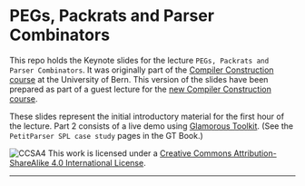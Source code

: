 # PEGs, Packrats and Parser Combinators

This repo holds the Keynote slides for the lecture `PEGs, Packrats and Parser Combinators`.
It was originally part of the [Compiler Construction course](https://github.com/onierstrasz/course-compiler-construction) at the University of Bern.
This version of the slides have been prepared as part of a guest lecture for the [new Compiler Construction course](https://seg.inf.unibe.ch/teaching/current/cc/).

These slides represent the initial introductory material for the first hour of the lecture.
Part 2 consists of a live demo using [Glamorous Toolkit](https://gtoolkit.com).
(See the `PetitParser SPL case study` pages in the GT Book.)


![CCSA4](https://licensebuttons.net/l/by-sa/3.0/88x31.png)
This work is licensed under a [Creative Commons Attribution-ShareAlike 4.0 International License](http://creativecommons.org/licenses/by-sa/4.0/).

---
